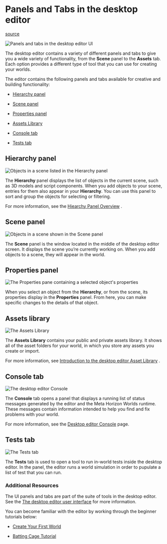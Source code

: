# Panels and Tabs in the desktop editor

[source](https://developers.meta.com/horizon-worlds/learn/documentation/desktop-editor/getting-started/user-interface/UI-panels-and-tabs)

![Panels and tabs in the desktop editor UI](https://scontent.flba1-1.fna.fbcdn.net/v/t39.2365-6/483545650_672113478659940_5780491651078147497_n.png?_nc_cat=100&ccb=1-7&_nc_sid=e280be&_nc_ohc=2SEmHUhwmgkQ7kNvwGeEmMr&_nc_oc=Adm6pqa4q4UegwYv-wVg1phO2Unr2RvlOkjTDUAyy9JEqcTRF0FoIM2cyyQPhR74t9g&_nc_zt=14&_nc_ht=scontent.flba1-1.fna&_nc_gid=3hVtrMJ494B0E6U8MLmc4g&oh=00_AfSHbj1g265_vORVJFYXhCxLlbpYb66XULxGMkUnBpPaDA&oe=689B8D1F)

The desktop editor contains a variety of different panels and tabs to give you a wide variety of functionality, from the **Scene** panel to the **Assets** tab. Each option provides a different type of tool that you can use for creating your worlds.

The editor contains the following panels and tabs available for creative and building functionality:

*   [Hierarchy panel](#hierarchy-pane)

*   [Scene panel](#scene-pane)

*   [Properties panel](#properties-pane)

*   [Assets Library](#assets-library)

*   [Console tab](#console-tab)

*   [Tests tab](#tests-tab)

## Hierarchy panel

![Objects in a scene listed in the Hierarchy panel](https://scontent.flba1-1.fna.fbcdn.net/v/t39.2365-6/465993113_585041167367172_6135751887087775879_n.png?_nc_cat=106&ccb=1-7&_nc_sid=e280be&_nc_ohc=zL2RyAvNVi0Q7kNvwEL9ohL&_nc_oc=AdkZbxZrZzkQH6hndMVs5feQoEkwgpXn_oMirPAZdi7U05y8JHi2t7hORts3hndc2tQ&_nc_zt=14&_nc_ht=scontent.flba1-1.fna&_nc_gid=3hVtrMJ494B0E6U8MLmc4g&oh=00_AfRvgnpadbAh2Znqhm88iXpKYQCtSAADHwALheFvxKaAPw&oe=689B8C31)

The **Hierarchy** panel displays the list of objects in the current scene, such as 3D models and script components. When you add objects to your scene, entries for them also appear in your **Hierarchy**. You can use this panel to sort and group the objects for selecting or filtering.

For more information, see the [Hiearchy Panel Overview](/horizon-worlds/learn/documentation/desktop-editor/hierarchy-window/hierarchy-window-overview) .

## Scene panel

![Objects in a scene shown in the Scene panel](https://scontent.flba1-1.fna.fbcdn.net/v/t39.2365-6/465978691_585041157367173_1686215405507430871_n.png?_nc_cat=107&ccb=1-7&_nc_sid=e280be&_nc_ohc=pV3Ncie6fL8Q7kNvwEhteF6&_nc_oc=AdnLrGCKGZn3yA_1bVw5diYVVQdag8ZR5bnp33RdAXyzyV1nlvXisAcblo5OfAIfP4s&_nc_zt=14&_nc_ht=scontent.flba1-1.fna&_nc_gid=3hVtrMJ494B0E6U8MLmc4g&oh=00_AfTYpDrfkSmzs_y23j628_EpRBLIJX51KEYDYPcN5zkgGA&oe=689B98F2)

The **Scene** panel is the window located in the middle of the desktop editor screen. It displays the scene you’re currently working on. When you add objects to a scene, they will appear in the world.

## Properties panel

![The Properties pane containing a selected object's properties](https://scontent.flba1-1.fna.fbcdn.net/v/t39.2365-6/465911774_585041190700503_36900092648037845_n.png?_nc_cat=105&ccb=1-7&_nc_sid=e280be&_nc_ohc=5WyVyka-3ywQ7kNvwHyM7Iy&_nc_oc=AdnIUSnKhoDzp-c-_417o34KfywiKZLNmkTT04y-oelon0bGVv2BUyEb8UVznsJcx1I&_nc_zt=14&_nc_ht=scontent.flba1-1.fna&_nc_gid=3hVtrMJ494B0E6U8MLmc4g&oh=00_AfSdqhpAdzKDXAn9oAYJNgucATQAiqsGtGQOSxma88QmfA&oe=689BB583)

When you select an object from the **Hierarchy**, or from the scene, its properties display in the **Properties** panel. From here, you can make specific changes to the details of that object.

## Assets library

![The Assets Library](https://scontent.flba1-1.fna.fbcdn.net/v/t39.2365-6/476791345_671848628686425_5944046758916685547_n.png?_nc_cat=102&ccb=1-7&_nc_sid=e280be&_nc_ohc=t0yAodlPvmYQ7kNvwG3vzwM&_nc_oc=AdkwrhIO3lVzvt8Y4Jpw-CCD_mWipRULiEBzHBFZop6JBRyx2eOAEczzkz44cank89M&_nc_zt=14&_nc_ht=scontent.flba1-1.fna&_nc_gid=3hVtrMJ494B0E6U8MLmc4g&oh=00_AfSCn_DtD2fL4kb--ka8cu-4oZM_4FpAsLY334Y5tnKieQ&oe=689BA374)

The **Assets Library** contains your public and private assets library. It shows all of the asset folders for your world, in which you store any assets you create or import.

For more information, see [Introduction to the desktop editor Asset Library](/horizon-worlds/learn/documentation/desktop-editor/assets/introduction-to-the-desktop-editor-asset-library) .

## Console tab

![The desktop editor Console](https://scontent.flba1-1.fna.fbcdn.net/v/t39.2365-6/465844801_585041100700512_6231136068198465384_n.png?_nc_cat=108&ccb=1-7&_nc_sid=e280be&_nc_ohc=4oBTZ-lL1S8Q7kNvwG2Cijy&_nc_oc=AdlqpxE6B5e_N7ylb2r8rBK6hGNjcut1Imxyllup8jTEsZaHYzgTd96AEVlgiusEQXM&_nc_zt=14&_nc_ht=scontent.flba1-1.fna&_nc_gid=3hVtrMJ494B0E6U8MLmc4g&oh=00_AfSmfWzhJXuJ1V6TvzQBhtKqrFSAusEA3gURo-Om3TQdxw&oe=689B920E)

The **Console** tab opens a panel that displays a running list of status messages generated by the editor and the Meta Horizon Worlds runtime. These messages contain information intended to help you find and fix problems with your world.

For more information, see the [Desktop editor Console](/horizon-worlds/learn/documentation/desktop-editor/getting-started/editor-console) page.

## Tests tab

![The Tests tab](https://scontent.flba1-1.fna.fbcdn.net/v/t39.2365-6/465936002_585041107367178_7120098181980927881_n.png?_nc_cat=108&ccb=1-7&_nc_sid=e280be&_nc_ohc=9TfeHhDTg2wQ7kNvwEbynZZ&_nc_oc=AdlhmDiW8qGy__AwpcwyxMNcoSS9AKYQNAPFsQnkyHVoRkwloIk56FtYHPGsHc0LjRk&_nc_zt=14&_nc_ht=scontent.flba1-1.fna&_nc_gid=3hVtrMJ494B0E6U8MLmc4g&oh=00_AfSJylm_dlx8RalJTLNZHWRaMIeo2Ty1Dgf0z7XL-PwGkw&oe=689B8DC8)

The **Tests** tab is used to open a tool to run in-world tests inside the desktop editor. In the panel, the editor runs a world simulation in order to pupulate a list of test that you can run.

### Additional Resources

The UI panels and tabs are part of the suite of tools in the desktop editor. See the [The desktop editor user interface](/horizon-worlds/learn/documentation/desktop-editor/getting-started/user-interface/user-interface/) for more information.

You can become familiar with the editor by working through the beginner tutorials below:

*   [Create Your First World](/horizon-worlds/learn/documentation/get-started/create-your-first-world)

*   [Batting Cage Tutorial](/horizon-worlds/learn/documentation/get-started/batting-cage-tutorial)

 

 

 

 

 

 

 

 

 

 

 

 

 

 

 

 

 

 

 

 

 

 

 

 

 

 

 

 

 

 

 

 

 

 

 

 

 

 

 

 

 

 

 

 

 

 

 

 